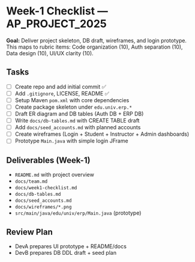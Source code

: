 # Week-1 Checklist — AP_PROJECT_2025

**Goal:** Deliver project skeleton, DB draft, wireframes, and login prototype.  
This maps to rubric items: Code organization (10), Auth separation (10), Data design (10), UI/UX clarity (10).

## Tasks
- [ ] Create repo and add initial commit ✅
- [ ] Add `.gitignore`, LICENSE, README ✅
- [ ] Setup Maven `pom.xml` with core dependencies
- [ ] Create package skeleton under `edu.univ.erp.*`
- [ ] Draft ER diagram and DB tables (Auth DB + ERP DB)
- [ ] Write `docs/db-tables.md` with CREATE TABLE draft
- [ ] Add `docs/seed_accounts.md` with planned accounts
- [ ] Create wireframes (Login + Student + Instructor + Admin dashboards)
- [ ] Prototype `Main.java` with simple login JFrame

## Deliverables (Week-1)
- `README.md` with project overview
- `docs/team.md`
- `docs/week1-checklist.md`
- `docs/db-tables.md`
- `docs/seed_accounts.md`
- `docs/wireframes/*.png`
- `src/main/java/edu/univ/erp/Main.java` (prototype)

## Review Plan
- DevA prepares UI prototype + README/docs
- DevB prepares DB DDL draft + seed plan
